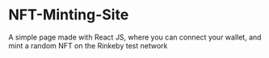 # NFT-Minting-Site
A simple page made with React JS, where you can connect your wallet, and mint a random NFT on the Rinkeby test network

